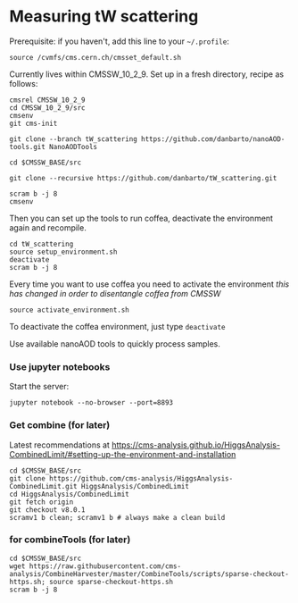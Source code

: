 # Measuring tW scattering

Prerequisite: if you haven't, add this line to your `~/.profile`:
```
source /cvmfs/cms.cern.ch/cmsset_default.sh
```

Currently lives within CMSSW_10_2_9. Set up in a fresh directory, recipe as follows:
```
cmsrel CMSSW_10_2_9
cd CMSSW_10_2_9/src
cmsenv
git cms-init

git clone --branch tW_scattering https://github.com/danbarto/nanoAOD-tools.git NanoAODTools

cd $CMSSW_BASE/src

git clone --recursive https://github.com/danbarto/tW_scattering.git

scram b -j 8
cmsenv

```

Then you can set up the tools to run coffea, deactivate the environment again and recompile.
```
cd tW_scattering
source setup_environment.sh
deactivate
scram b -j 8
```

Every time you want to use coffea you need to activate the environment *this has changed in order to disentangle coffea from CMSSW*
```
source activate_environment.sh
```

To deactivate the coffea environment, just type `deactivate`


Use available nanoAOD tools to quickly process samples.

### Use jupyter notebooks

Start the server:
```
jupyter notebook --no-browser --port=8893
```


### Get combine (for later)
Latest recommendations at https://cms-analysis.github.io/HiggsAnalysis-CombinedLimit/#setting-up-the-environment-and-installation
```
cd $CMSSW_BASE/src
git clone https://github.com/cms-analysis/HiggsAnalysis-CombinedLimit.git HiggsAnalysis/CombinedLimit
cd HiggsAnalysis/CombinedLimit
git fetch origin
git checkout v8.0.1
scramv1 b clean; scramv1 b # always make a clean build
```

### for combineTools (for later)
```
cd $CMSSW_BASE/src
wget https://raw.githubusercontent.com/cms-analysis/CombineHarvester/master/CombineTools/scripts/sparse-checkout-https.sh; source sparse-checkout-https.sh
scram b -j 8
```
